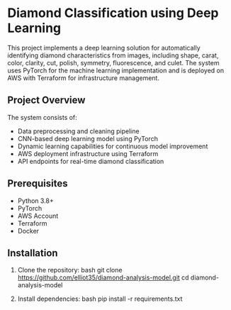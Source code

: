 # Diamond Classification using Deep Learning

This project implements a deep learning solution for automatically identifying diamond characteristics from images, including shape, carat, color, clarity, cut, polish, symmetry, fluorescence, and culet. The system uses PyTorch for the machine learning implementation and is deployed on AWS with Terraform for infrastructure management.

## Project Overview

The system consists of:
- Data preprocessing and cleaning pipeline
- CNN-based deep learning model using PyTorch
- Dynamic learning capabilities for continuous model improvement
- AWS deployment infrastructure using Terraform
- API endpoints for real-time diamond classification

## Prerequisites

- Python 3.8+
- PyTorch
- AWS Account
- Terraform
- Docker

## Installation

1. Clone the repository:
bash
git clone https://github.com/elliot35/diamond-analysis-model.git
cd diamond-analysis-model

2. Install dependencies:
bash
pip install -r requirements.txt
